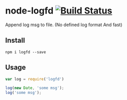 node-logfd  [![Build Status](https://travis-ci.org/Bacra/node-logfd.svg?branch=master)](https://travis-ci.org/Bacra/node-logfd)
==================

Append log msg to file. (No defined log format And fast)

## Install

```
npm i logfd --save
```

## Usage

```javascript
var log = require('logfd')

log(new Date, 'some msg');
log('some msg');
```
